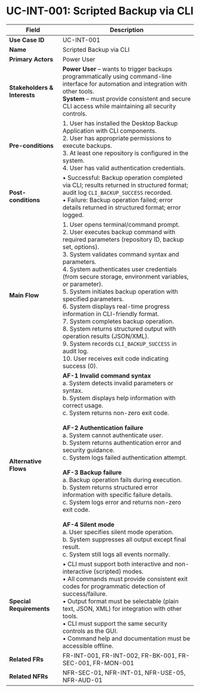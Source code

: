# UC-INT-001: Scripted Backup via CLI

| Field                        | Description                                                                                                                                                                                                                                                                                                                                                                                                                                                                                                                                                                                                 |
|------------------------------|-------------------------------------------------------------------------------------------------------------------------------------------------------------------------------------------------------------------------------------------------------------------------------------------------------------------------------------------------------------------------------------------------------------------------------------------------------------------------------------------------------------------------------------------------------------------------------------------------------------|
| **Use Case ID**              | UC-INT-001                                                                                                                                                                                                                                                                                                                                                                                                                                                                                                                                                                                                   |
| **Name**                     | Scripted Backup via CLI                                                                                                                                                                                                                                                                                                                                                                                                                                                                                                                                                                                      |
| **Primary Actors**           | Power User                                                                                                                                                                                                                                                                                                                                                                                                                                                                                                                                                                                                   |
| **Stakeholders & Interests** | **Power User** – wants to trigger backups programmatically using command-line interface for automation and integration with other tools. <br> **System** – must provide consistent and secure CLI access while maintaining all security controls.                                                                                                                                                                                                                                                                                                                                                                   |
| **Pre-conditions**           | 1. User has installed the Desktop Backup Application with CLI components. <br> 2. User has appropriate permissions to execute backups. <br> 3. At least one repository is configured in the system. <br> 4. User has valid authentication credentials.                                                                                                                                                                                                                                                                                                                                                                  |
| **Post-conditions**          | • Successful: Backup operation completed via CLI; results returned in structured format; audit log `CLI_BACKUP_SUCCESS` recorded. <br> • Failure: Backup operation failed; error details returned in structured format; error logged.                                                                                                                                                                                                                                                                                                                                                                              |
| **Main Flow**                | 1. User opens terminal/command prompt. <br> 2. User executes backup command with required parameters (repository ID, backup set, options). <br> 3. System validates command syntax and parameters. <br> 4. System authenticates user credentials (from secure storage, environment variables, or parameter). <br> 5. System initiates backup operation with specified parameters. <br> 6. System displays real-time progress information in CLI-friendly format. <br> 7. System completes backup operation. <br> 8. System returns structured output with operation results (JSON/XML). <br> 9. System records `CLI_BACKUP_SUCCESS` in audit log. <br> 10. User receives exit code indicating success (0). |
| **Alternative Flows**        | **AF-1 Invalid command syntax** <br> a. System detects invalid parameters or syntax. <br> b. System displays help information with correct usage. <br> c. System returns non-zero exit code. <br><br> **AF-2 Authentication failure** <br> a. System cannot authenticate user. <br> b. System returns authentication error and security guidance. <br> c. System logs failed authentication attempt. <br><br> **AF-3 Backup failure** <br> a. Backup operation fails during execution. <br> b. System returns structured error information with specific failure details. <br> c. System logs error and returns non-zero exit code. <br><br> **AF-4 Silent mode** <br> a. User specifies silent mode operation. <br> b. System suppresses all output except final result. <br> c. System still logs all events normally.                                                      |
| **Special Requirements**     | • CLI must support both interactive and non-interactive (scripted) modes. <br> • All commands must provide consistent exit codes for programmatic detection of success/failure. <br> • Output format must be selectable (plain text, JSON, XML) for integration with other tools. <br> • CLI must support the same security controls as the GUI. <br> • Command help and documentation must be accessible offline.                                                                                                                                                                                                              |
| **Related FRs**              | FR-INT-001, FR-INT-002, FR-BK-001, FR-SEC-001, FR-MON-001                                                                                                                                                                                                                                                                                                                                                                                                                                                                                                                                                     |
| **Related NFRs**             | NFR-SEC-01, NFR-INT-01, NFR-USE-05, NFR-AUD-01                                                                                                                                                                                                                                                                                                                                                                                                                                                                                                                                                               |